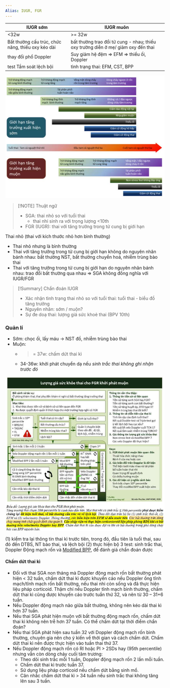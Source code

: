```yaml
---
Alias: IUGR, FGR
---
```


| IUGR sớm                                          | IUGR muôn                                                                         |
| ------------------------------------------------- | --------------------------------------------------------------------------------- |
| <32w                                              | >= 32w                                                                            |
| Bất thường cấu trúc, chức năng, thiếu oxy kéo dài | bất thường trao đổi tử cung - nhau; thiếu oxy trường diễn ở mẹ/ giảm oxy đến thai |
| thay đổi phổ Doppler                              | Suy giảm hệ đệm => EFM => thiểu ối, Doppler                                       |
| test Tầm soát lệch bội                            | tình trạng thai: EFM, CST, BPP                                                    |

![Thai chậm tăng trưởng trong tử cung-1689986972888.jpeg](./200%20Files/image/image/Thai%20ch%E1%BA%ADm%20t%C4%83ng%20tr%C6%B0%E1%BB%9Fng%20trong%20t%E1%BB%AD%20cung-1689986972888.jpeg)



> [!NOTE] Thuật ngữ
> - SGA: thai nhỏ so với tuổi thai
> 	- thai nhi sinh ra với trọng lượng <10th
> - FGR (IUGR): thai với tăng trưởng trong tử cung bị giới hạn

Thai nhỏ (thai với kích thước nhỏ hơn bình thường)
- Thai nhỏ nhưng là bình thường
- Thai với tăng trưởng trong tử cung bị giới hạn không do nguyên nhân bánh nhau: bất thường NST, bất thường chuyển hoá, nhiễm trùng bào thai
- Thai với tăng trưởng trong tử cung bị giới hạn do nguyên nhân bánh nhau: trao đổi bất thường qua nhau
=> SGA không đồng nghĩa với IUGR/FGR


> [!Summary] Chẩn đoán IUGR
> - Xác nhận tình trạng thai nhỏ so với tuổi thai: tuổi thai - biểu đồ tăng trưởng
> - Nguyên nhân: sớm / muộn?
> - Sự đe doạ thai: lượng giá sức khoẻ thai (BPV 10th)


### Quản lí
- Sớm: chọc ối, lấy máu -> NST đồ, nhiễm trùng bào thai
- Muộn: 
	- >= 37w: chấm dứt thai kì
	- 34-36w: khởi phát chuyển dạ nếu *sinh trắc thai không ghi nhận trước đó*


![Thai chậm tăng trưởng trong tử cung-1689988265077.jpeg](./200%20Files/image/image/Thai%20ch%E1%BA%ADm%20t%C4%83ng%20tr%C6%B0%E1%BB%9Fng%20trong%20t%E1%BB%AD%20cung-1689988265077.jpeg)

(1) kiểm tra lại thông tin thai kì trước tiên, trong đó, đầu tiên là tuổi thai, sau đó đến DTBS, NT bào thai, và lệch bội
(2) thực hiện bộ 3 test: sinh trắc thai, Doppler Động mạch rốn và [Modified BPP](Modified%20BPP.md), để đánh giá chẩn đoán được

#### Chấm dứt thai kì
- Đối với thai SGA non tháng mà Doppler động mạch rốn bất thường phát hiện < 32 tuần, chấm dứt thai kì được khuyến cáo nếu Doppler ống tĩnh mạch/tĩnh mạch rốn bất thường, nếu thai nhi còn sống và đã thực hiện liệu pháp corticoid. Thậm chí nếu Doppler tĩnh mạch bình thường, chấm dứt thai kì cũng được khuyến cáo trước tuần thứ 32, và nên từ 30 – 31+6 tuần.  
- Nếu Doppler động mạch não giữa bất thường, không nên kéo dài thai kì hơn 37 tuần.  
- Nếu thai SGA phát hiện muộn với bất thường động mạch rốn, chấm dứt thai kì không nên trễ hơn 37 tuần. Có thể chấm dứt tại thời điểm chẩn đoán?  
- Nếu thai SGA phát hiện sau tuần 32 với Doppler động mạch rốn bình thường, chuyên gia nên cho ý kiến về thời gian và cách chấm dứt. Chấm dứt thai kì nên được thực hiện vào tuần thai thứ 37. 
- Nếu Doppler động mạch rốn có RI hoặc PI > 2SDs hay (95th percentile) nhưng vẫn còn dòng chảy cuối tâm trương: 
	- Theo dõi sinh trắc mỗi 1 tuần, Doppler động mạch rốn 2 lần mỗi tuần.  
	- Chấm dứt thai kì trước tuần 37.  
	- Sử dụng liệu pháp corticoid nếu chấm dứt bằng sinh mổ.  
	- Cân nhắc chấm dứt thai kì > 34 tuần nếu sinh trắc thai không tăng lên sau 3 tuần.